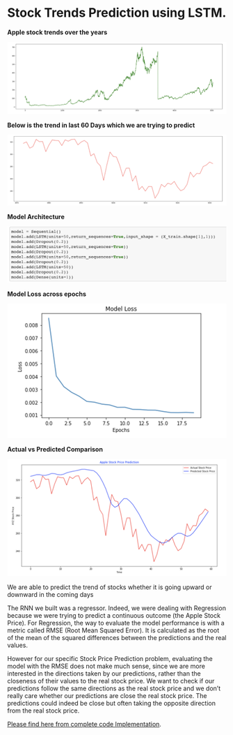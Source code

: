 # Stock Trends Prediction using LSTM.

**Apple stock trends over the years**

![Screenshot from Code](../.gitbook/assets/screenshot-2020-04-24-at-10.18.08.png)

**Below is the trend in last 60 Days which we are trying to predict**

![Screenshot from Code](../.gitbook/assets/screenshot-2020-04-24-at-10.20.50.png)

**Model Architecture**

![](../.gitbook/assets/screenshot-2020-04-24-at-10.22.21.png)

**Model Loss across epochs**

![](../.gitbook/assets/screenshot-2020-04-24-at-10.24.51.png)

**Actual vs Predicted Comparison**

![](../.gitbook/assets/screenshot-2020-04-24-at-10.25.44.png)

We are able to predict the trend of stocks whether it is going upward or downward in the coming days

  
The RNN we built was a regressor. Indeed, we were dealing with Regression because we were trying to predict a continuous outcome \(the Apple Stock Price\). For Regression, the way to evaluate the model performance is with a metric called RMSE \(Root Mean Squared Error\). It is calculated as the root of the mean of the squared differences between the predictions and the real values.

However for our specific Stock Price Prediction problem, evaluating the model with the RMSE does not make much sense, since we are more interested in the directions taken by our predictions, rather than the closeness of their values to the real stock price. We want to check if our predictions follow the same directions as the real stock price and we don’t really care whether our predictions are close the real stock price. The predictions could indeed be close but often taking the opposite direction from the real stock price.

[Please find here from complete code Implementation](https://github.com/ikyath/RNN_Introduction_Fundamentals/blob/master/StockPrediction_LSTM.ipynb).

